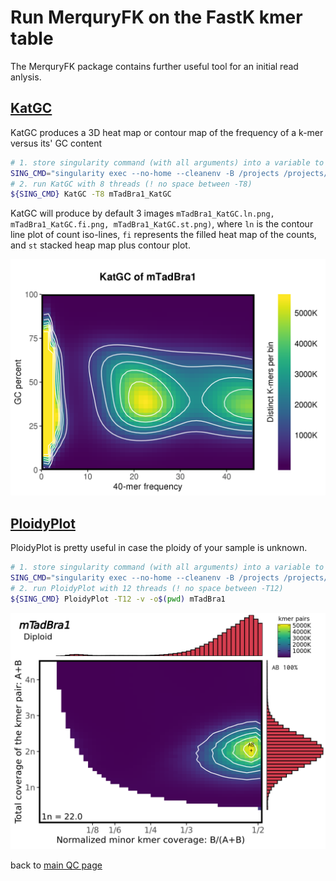 # Run MerquryFK on the FastK kmer table 

The MerquryFK package contains further useful tool for an initial read anlysis.

## [KatGC](https://github.com/thegenemyers/MERQURY.FK#KatGC)

KatGC produces a 3D heat map or contour map of the frequency of a k-mer versus its' GC content

```bash 
# 1. store singularity command (with all arguments) into a variable to facilitate the command line call
SING_CMD="singularity exec --no-home --cleanenv -B /projects /projects/dazzler/pippel/prog/assembly-workshop/assembly-workshop_v0.6.3.sif"
# 2. run KatGC with 8 threads (! no space between -T8)
${SING_CMD} KatGC -T8 mTadBra1_KatGC
``` 
KatGC will produce by default 3 images `mTadBra1_KatGC.ln.png, mTadBra1_KatGC.fi.png, mTadBra1_KatGC.st.png)`, where `ln` is the 
contour line plot of count iso-lines, `fi`  represents the filled heat map of the counts, and `st` stacked heap map plus contour plot.

![KatGC](KatGC/mTadBra1_KatGC.st.png)

## [PloidyPlot](https://github.com/thegenemyers/MERQURY.FK#PloidyPlot)

PloidyPlot is pretty useful in case the ploidy of your sample is unknown.

```bash 
# 1. store singularity command (with all arguments) into a variable to facilitate the command line call
SING_CMD="singularity exec --no-home --cleanenv -B /projects /projects/dazzler/pippel/prog/assembly-workshop/assembly-workshop_v0.6.3.sif"
# 2. run PloidyPlot with 12 threads (! no space between -T12)
${SING_CMD} PloidyPlot -T12 -v -o$(pwd) mTadBra1
``` 
 
![PloidyPlot](PloidyPlot/mTadBra1.st.png)

back to [main QC page](./README.md)
